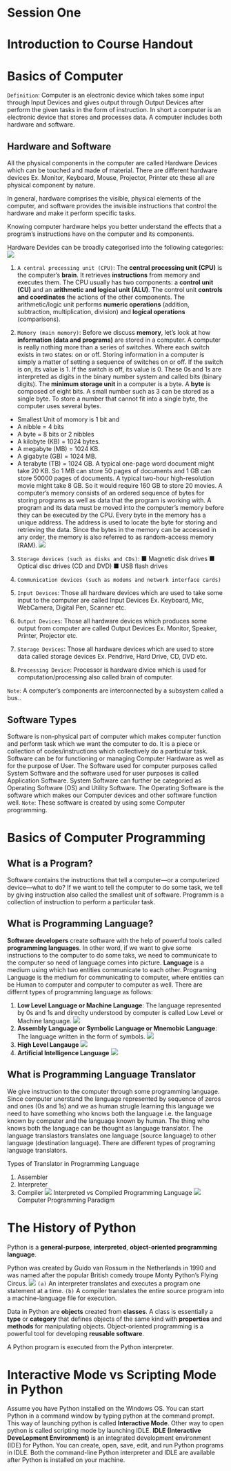 # Session One

# Introduction to Course Handout

# Basics of Computer
`Definition`: Computer is an electronic device which takes some input through Input Devices and gives output through Output Devices after perform the given tasks in the form of instruction. In short a computer is an electronic device that stores and processes data. A computer includes both hardware and software.

## Hardware and Software 
All the physical components in the computer are called Hardware Devices which can be touched and made of material. There are different hardware devices Ex. Monitor, Keyboard, Mouse, Projector, Printer etc these all are physical component by nature. 

In general, hardware comprises the visible, physical elements of the computer, and software provides the invisible instructions that control the hardware and make it perform specific tasks. 

Knowing computer hardware helps you better understand the effects that a program’s instructions have on the computer and its components.

Hardware Devides can be broadly categorised into the following categories:
![](../images/iodevices.png)
1. `A central processing unit (CPU)`: The **central processing unit (CPU)** is the computer’s **brain**. It retrieves **instructions** from memory and executes them. The CPU usually has two components: a **control unit (CU)** and an **arithmetic and logical unit (ALU)**. The control unit **controls and coordinates** the actions of the other components. The arithmetic/logic unit performs **numeric operations** (addition, subtraction, multiplication, division) and **logical operations** (comparisons).

2. `Memory (main memory)`: Before we discuss **memory**, let’s look at how **information (data and programs)** are stored in a computer. A computer is really nothing more than a series of switches. Where each switch exists in two states: on or off. Storing information in a computer is simply a matter of setting a sequence of switches on or off. If the switch is on, its value is 1. If the switch is off, its value is 0. These 0s and 1s are interpreted as digits in the binary number system and called bits (binary digits). The **minimum storage unit** in a computer is a byte. A **byte** is composed of eight bits. A small number such as 3 can be stored as a single byte. To store a number that cannot fit into a single byte, the computer uses several bytes.
* Smallest Unit of momory is 1 bit and 
* A nibble = 4 bits
* A byte = 8 bits or 2 nibbles
* A kilobyte (KB) = 1024 bytes.
* A megabyte (MB) = 1024 KB.
* A gigabyte (GB) = 1024 MB.
* A terabyte (TB) = 1024 GB.
A typical one-page word document might take 20 KB. So 1 MB can store 50 pages of documents and 1 GB can store 50000 pages of documents. A typical two-hour high-resolution movie might take 8 GB. So it would require 160 GB to store 20 movies.
A computer’s memory consists of an ordered sequence of bytes for storing programs as well as data that the program is working with.
A program and its data must be moved into the computer’s memory before they can be executed by the CPU. 
Every byte in the memory has a unique address. The address is used to locate the byte for storing and retrieving the data. Since the bytes in the memory can be accessed in any order, the memory is also referred to as random-access memory (RAM).
![](../images/memory.png)

3. `Storage devices (such as disks and CDs)`:
■ Magnetic disk drives
■ Optical disc drives (CD and DVD)
■ USB flash drives

4. `Communication devices (such as modems and network interface cards)`

1. `Input Devices`: Those all hardware devices which are used to take some input to the computer are called Input Devices Ex. Keyboard, Mic, WebCamera, Digital Pen, Scanner etc.

2. `Output Devices`: Those all hardware devices which produces some output from computer are called Output Devices Ex. Monitor, Speaker, Printer, Projector etc.

3. `Storage Devices`: Those all hardware devices which are used to store data called storage devices Ex. Pendrive, Hard Drive, CD, DVD etc.

4. `Processing Device`: Processor is hardware divice which is used for computation/processing also called brain of computer.

`Note`: A computer’s components are interconnected by a subsystem called a bus..

## Software Types
Software is non-physical part of computer which makes computer function and perform task which we want the computer to do. It is a piece or collection of codes/instructions which collectively do a particular task. Software can be for functioning or managing Computer Hardware as well as for the purpose of User. The Software used for computer purposes called System Software and the software used for user purposes is called Application Software. System Software can further be categoried as Operating Software (OS) and Utility Software. The Operating Software is the software which makes our Computer devices and other software function well. 
`Note`: These software is created by using some Computer programming.

# Basics of Computer Programming

## What is a Program?
Software contains the instructions that tell a computer—or a computerized device—what to do? If we want to tell the computer to do some task, we tell by giving instruction also called the smallest unit of software. Programm is a collection of instruction to perform a particular task. 

## What is Programming Language?
**Software developers** create software with the help of powerful tools called **programming languages**. In other word, if we want to give some instructions to the computer to do some taks, we need to communicate to the computer so need of language comes into picture. **Language** is a medium using which two entities communicate to each other. Programing Language is the medium for communicating to computer, where entities can be Human to computer and computer to computer as well. There are differnt types of programming language as follows:
1. **Low Level Language or Machine Language**: The language represented by 0s and 1s and direclty understood by computer is called Low Level or Machine language. 
![](http://2.bp.blogspot.com/--yatT_dYXRU/Umva6useeII/AAAAAAAACfI/GIEkrt_B_qg/s1600/MemoryEditorI.jpg)
2. **Assembly Language or Symbolic Language or Mnemobic Language**: The language written in the form of symbols.
![](https://www.allbusiness.com/asset/image/glossaries/4967331.gif)
3. **High Level Langauge** 
![](https://qawithexperts.com/Images/Upload/23-10-2018/c-programming-examples-with-output-min.png)
4. **Artificial Intelligence Language**
![](https://i.pinimg.com/564x/26/53/f5/2653f5997695b079adb4263f1bb996a1.jpg)

## What is Programming Language Translator
We give instruction to the computer through some programming language. Since computer unerstand the language represented by sequence of zeros and ones (0s and 1s) and we as human strugle learning this language we need to have something who knows both the language i.e. the language known by computer and the language known by human. The thing who knows both the language can be thought as language translator. The language translastors translates one language (source language) to other language (destination language). There are different types of programing language translators.

Types of Translator in Programming Language
1. Assembler 
2. Interpreter
3. Compiler
![](https://images.slideplayer.com/22/6392591/slides/slide_8.jpg)
Interpreted vs Compiled Programming Language
![](https://i.pinimg.com/originals/93/3b/61/933b615d3cbf01410c2bde75238828ad.png)
Computer Programming Paradigm

# The History of Python
Python is a **general-purpose**, **interpreted**, **object-oriented programming language**.

Python was created by Guido van Rossum in the Netherlands in 1990 and was named after the popular British comedy troupe Monty Python’s Flying Circus.
![](../images/interpreter.png)
 `(a)` An interpreter translates and executes a program one statement at a time. `(b)` A compiler translates the entire source program into a machine-language file for execution.

 Data in Python are **objects** created from **classes**. A class is essentially a **type** or **category** that defines objects of the same kind with **properties** and **methods** for manipulating objects. Object-oriented programming is a powerful tool for developing **reusable software**. 

 A Python program is executed from the Python interpreter.

# Interactive Mode vs Scripting Mode in Python
Assume you have Python installed on the Windows OS. You can start Python in a command window by typing python at the command prompt. This way of launching python is called **Interactive Mode**. 
Other way to open python is called scripting mode by launching IDLE. **IDLE (Interactive DeveLopment Environment)** is an integrated development environment (IDE) for Python. You can create, open, save, edit, and run Python programs in IDLE. Both the command-line Python interpreter and IDLE are available after Python is installed on your machine.

